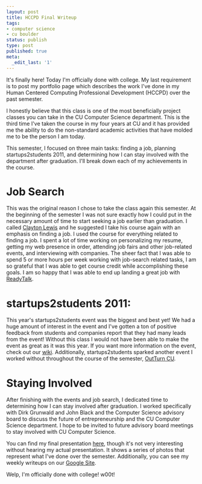 ```yaml
---
layout: post
title: HCCPD Final Writeup
tags:
- computer science
- cu boulder
status: publish
type: post
published: true
meta:
  _edit_last: '1'
---
```

It's finally here! Today I'm officially done with college. My last requirement is to post my portfolio page which describes the work I've done in my Human Centered Computing Professional Development (HCCPD) over the past semester.

I honestly believe that this class is one of the most beneficially project classes you can take in the CU Computer Science department. This is the third time I've taken the course in my four years at CU and it has provided me the ability to do the non-standard academic activities that have molded me to be the person I am today.

This semester, I focused on three main tasks: finding a job, planning startups2students 2011, and determining how I can stay involved with the department after graduation. I'll break down each of my achievements in the course.

# Job Search
This was the original reason I chose to take the class again this semester. At the beginning of the semester I was not sure exactly how I could put in the necessary amount of time to start seeking a job earlier than graduation. I called [Clayton Lewis](http://spot.colorado.edu/~clayton) and he suggested I take his course again with an emphasis on finding a job.
I used the course for everything related to finding a job. I spent a lot of time working on personalizing my resume, getting my web presence in order, attending job fairs and other job-related events, and interviewing with companies.
The sheer fact that I was able to spend 5 or more hours per week working with job-search related tasks, I am so grateful that I was able to get course credit while accomplishing these goals. I am so happy that I was able to end up landing a great job with [ReadyTalk](http://www.readytalk.com).

# startups2students 2011:
This year's startups2students event was the biggest and best yet! We had a huge amount of interest in the event and I've gotten a ton of positive feedback from students and companies report that they had many leads from the event! Without this class I would not have been able to make the event as great as it was this year. If you want more information on the event, check out our [wiki](http://startup2student.pbworks.com). Additionally, startups2students sparked another event I worked without throughout the course of the semester, [OutTurn CU](http://www.outturncu.com).

# Staying Involved
After finishing with the events and job search, I dedicated time to determining how I can stay involved after graduation. I worked specifically with Dirk Grunwald and John Black and the Computer Science advisory board to discuss the future of entrepreneurship and the CU Computer Science department. I hope to be invited to future advisory board meetings to stay involved with CU Computer Science.

You can find my final presentation [here](/assets/attachments/2011/05/hccpd_final_sp11.pdf), though it's not very interesting without hearing my actual presentation. It shows a series of photos that represent what I've done over the semester. Additionally, you can see my weekly writeups on our [Google Site](https://sites.google.com/site/hccpdforum/spring-2011-updates/ben-limmer-s-updates).

Welp, I'm officially done with college! w00t!